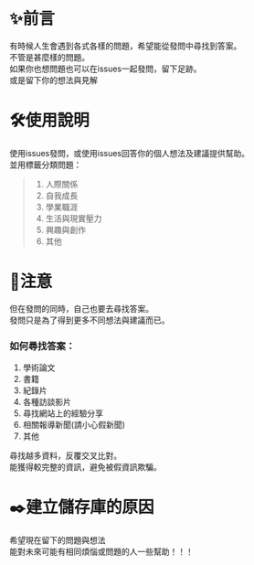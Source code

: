 # ✨前言
有時候人生會遇到各式各樣的問題，希望能從發問中尋找到答案。<br>
不管是甚麼樣的問題。<br>
如果你也想問題也可以在issues一起發問，留下足跡。<br>
或是留下你的想法與見解

# 🛠️使用說明
使用issues發問，或使用issues回答你的個人想法及建議提供幫助。<br>
並用標籤分類問題：
> 1. 人際關係
> 2. 自我成長
> 3. 學業職涯
> 4. 生活與現實壓力
> 5. 興趣與創作
> 6. 其他

# 🔎注意
但在發問的同時，自己也要去尋找答案。<br>
發問只是為了得到更多不同想法與建議而已。<br>
### 如何尋找答案：
1. 學術論文 
2. 書籍 
3. 紀錄片
4. 各種訪談影片
5. 尋找網站上的經驗分享
6. 相關報導新聞(請小心假新聞)
7. 其他

尋找越多資料，反覆交叉比對。<br>
能獲得較完整的資訊，避免被假資訊欺騙。<br>

# ✒️建立儲存庫的原因
希望現在留下的問題與想法<br>
能對未來可能有相同煩惱或問題的人一些幫助！！！
